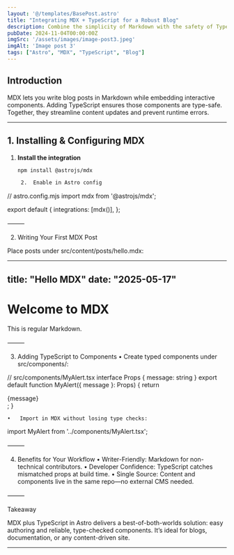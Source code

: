 ```yaml
---
layout: '@/templates/BasePost.astro'
title: "Integrating MDX + TypeScript for a Robust Blog"
description: Combine the simplicity of Markdown with the safety of TypeScript to create a flexible, maintainable blog in Astro.
pubDate: 2024-11-04T00:00:00Z
imgSrc: '/assets/images/image-post3.jpeg'
imgAlt: 'Image post 3'
tags: ["Astro", "MDX", "TypeScript", "Blog"]
---
```

## Introduction  
MDX lets you write blog posts in Markdown while embedding interactive components. Adding TypeScript ensures those components are type-safe. Together, they streamline content updates and prevent runtime errors.

---

## 1. Installing & Configuring MDX  
1. **Install the integration**  
   ```bash
   npm install @astrojs/mdx

	2.	Enable in Astro config

// astro.config.mjs
import mdx from '@astrojs/mdx';

export default {
  integrations: [mdx()],
};



⸻

2. Writing Your First MDX Post

Place posts under src/content/posts/hello.mdx:

---
title: "Hello MDX"
date: "2025-05-17"
---

# Welcome to MDX

This is regular Markdown.

<MyAlert message="This is a React component in MDX!" />


⸻

3. Adding TypeScript to Components
	•	Create typed components under src/components/:

// src/components/MyAlert.tsx
interface Props { message: string }
export default function MyAlert({ message }: Props) {
  return <div className="alert">{message}</div>;
}


	•	Import in MDX without losing type checks:

import MyAlert from '../components/MyAlert.tsx';



⸻

4. Benefits for Your Workflow
	•	Writer-Friendly: Markdown for non-technical contributors.
	•	Developer Confidence: TypeScript catches mismatched props at build time.
	•	Single Source: Content and components live in the same repo—no external CMS needed.

⸻

Takeaway

MDX plus TypeScript in Astro delivers a best-of-both-worlds solution: easy authoring and reliable, type-checked components. It’s ideal for blogs, documentation, or any content-driven site.

---